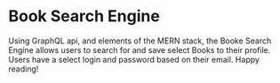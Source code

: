 # Book Search Engine 

Using GraphQL api, and elements of the MERN stack, the Booke Search Engine allows users to search for and save select Books to their profile. Users have a select login and password based on their email. Happy reading!

